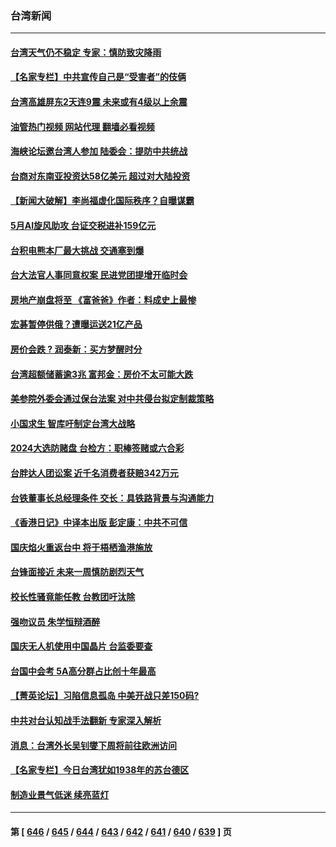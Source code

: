 ### 台湾新闻
---
#### [台湾天气仍不稳定 专家：慎防致灾降雨](../../pages/ncid1349361/n14014102.md?06112045) 
#### [【名家专栏】中共宣传自己是“受害者”的伎俩](../../pages/ncid1349361/n14013205.md?06112045) 
#### [台湾高雄屏东2天连9震 未来或有4级以上余震](../../pages/ncid1349361/n14013676.md?06112045) 
#### [油管热门视频 网站代理 翻墙必看视频](http://138.2.39.72:81/youtube.html?epic-marker?06112045)
#### [海峡论坛邀台湾人参加 陆委会：提防中共统战](../../pages/ncid1349361/n14013678.md?06112045) 
#### [台商对东南亚投资达58亿美元 超过对大陆投资](../../pages/ncid1349361/n14013280.md?06112045) 
#### [【新闻大破解】李尚福虚化国际秩序？自曝谋霸](../../pages/ncid1349361/n14013214.md?06112045) 
#### [5月AI旋风助攻 台证交税进补159亿元](../../pages/ncid1349361/n14013266.md?06112045) 
#### [台积电熊本厂最大挑战 交通塞到爆](../../pages/ncid1349361/n14013265.md?06112045) 
#### [台大法官人事同意权案 民进党团提增开临时会](../../pages/ncid1349361/n14013268.md?06112045) 
#### [房地产崩盘将至 《富爸爸》作者：料成史上最惨](../../pages/ncid1349361/n14013274.md?06112045) 
#### [宏碁暂停供俄？遭曝运送21亿产品](../../pages/ncid1349361/n14013264.md?06112045) 
#### [房价会跌 ? 润泰新：买方梦醒时分](../../pages/ncid1349361/n14013275.md?06112045) 
#### [台湾超额储蓄逾3兆 富邦金：房价不太可能大跌](../../pages/ncid1349361/n14013262.md?06112045) 
#### [美参院外委会通过保台法案 对中共侵台拟定制裁策略](../../pages/ncid1349361/n14013301.md?06112045) 
#### [小国求生 智库吁制定台湾大战略](../../pages/ncid1349361/n14013298.md?06112045) 
#### [2024大选防赌盘 台检方：职棒签赌或六合彩](../../pages/ncid1349361/n14013306.md?06112045) 
#### [台胖达人团讼案 近千名消费者获赔342万元](../../pages/ncid1349361/n14013279.md?06112045) 
#### [台铁董事长总经理条件 交长：具铁路背景与沟通能力](../../pages/ncid1349361/n14013278.md?06112045) 
#### [《香港日记》中译本出版 彭定康：中共不可信](../../pages/ncid1349361/n14012512.md?06112045) 
#### [国庆焰火重返台中 将于梧栖渔港施放](../../pages/ncid1349361/n14013283.md?06112045) 
#### [台锋面接近 未来一周慎防剧烈天气](../../pages/ncid1349361/n14013236.md?06112045) 
#### [校长性骚竟能任教 台教团吁汰除](../../pages/ncid1349361/n14013233.md?06112045) 
#### [强吻议员 朱学恒辩酒醉](../../pages/ncid1349361/n14013231.md?06112045) 
#### [国庆无人机使用中国晶片 台监委要查](../../pages/ncid1349361/n14013240.md?06112045) 
#### [台国中会考 5A高分群占比创十年最高](../../pages/ncid1349361/n14013238.md?06112045) 
#### [【菁英论坛】习陷信息孤岛 中美开战只差150码?](../../pages/ncid1349361/n14012675.md?06112045) 
#### [中共对台认知战手法翻新 专家深入解析](../../pages/ncid1349361/n14011845.md?06112045) 
#### [消息：台湾外长吴钊燮下周将前往欧洲访问](../../pages/ncid1349361/n14012567.md?06112045) 
#### [【名家专栏】今日台湾犹如1938年的苏台德区](../../pages/ncid1349361/n14011699.md?06112045) 
#### [制造业景气低迷 续亮蓝灯](../../pages/ncid1349361/n14012524.md?06112045) 

---
#### 第 [ [646](./646.md?06112045) / [645](./645.md?06112045) / [644](./644.md?06112045) / [643](./643.md?06112045) / [642](./642.md?06112045) / [641](./641.md?06112045) / [640](./640.md?06112045) / [639](./639.md?06112045) ] 页
